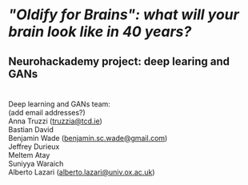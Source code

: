 # ***"Oldify for Brains": what will your brain look like in 40 years?***
## Neurohackademy project: deep learing and GANs

# 



Deep learning and GANs team: <br>
(add email addresses?) <br>
Anna Truzzi (truzzia@tcd.ie) <br>
Bastian David <br>
Benjamin Wade (benjamin.sc.wade@gmail.com) <br>
Jeffrey Durieux <br>
Meltem Atay <br>
Suniyya Waraich <br>
Alberto Lazari (alberto.lazari@univ.ox.ac.uk) 
